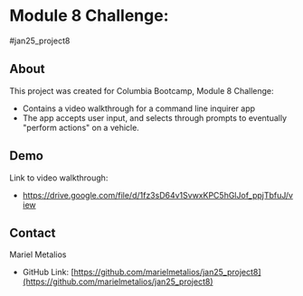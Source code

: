 # Module 8 Challenge:
#jan25_project8

<!-- ABOUT -->
## About

This project was created for Columbia Bootcamp, Module 8 Challenge:
* Contains a video walkthrough for a command line inquirer app
* The app accepts user input, and selects through prompts to eventually "perform actions" on a vehicle. 

<!-- DEMO -->
## Demo

Link to video walkthrough: 
* https://drive.google.com/file/d/1fz3sD64v1SvwxKPC5hGlJof_ppjTbfuJ/view


<!-- CONTACT -->
## Contact

Mariel Metalios

* GitHub Link: [https://github.com/marielmetalios/jan25_project8](https://github.com/marielmetalios/jan25_project8)
